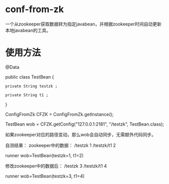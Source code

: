 # conf-from-zk
一个从zookeeper获取数据转为指定javabean，并根据zookeeper时间自动更新本地javabean的工具。
# 使用方法
@Data

public class TestBean {

    private String testzk ;
    
    private String t1 ; 
    
}

ConfigFromZk CFZK = ConfigFromZk.getInstance();

TestBean wob = CFZK.getConfig("127.0.0.1:2181", "/testzk", TestBean.class);

如果zookeeper对应的路径变动，那么wob会自动同步，无需额外代码同步。

自测结果：
zookeeper中的数据：
/testzk 1
/testzk/t1 2

 runner wob=TestBean(testzk=1, t1=2) 
 
 修改zookeeper中的数据后：
 /testzk 3
/testzk/t1 4
 
runner wob=TestBean(testzk=3, t1=4) 